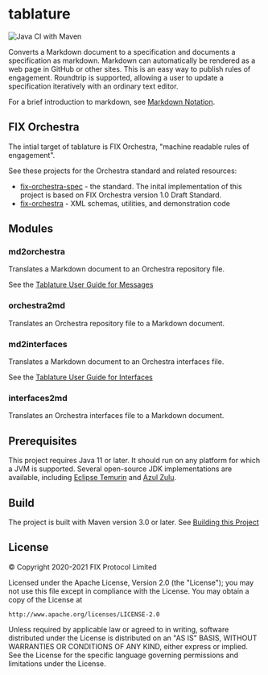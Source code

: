 # tablature

![Java CI with Maven](https://github.com/FIXTradingCommunity/tablature/workflows/Java%20CI%20with%20Maven/badge.svg)

Converts a Markdown document to a specification and documents a specification as markdown. Markdown can automatically be rendered as a web page in GitHub or other sites. This is an easy way to publish rules of engagement. Roundtrip is supported, allowing a user to update a specification iteratively with an ordinary text editor.

For a brief introduction to markdown, see [Markdown Notation](https://github.com/FIXTradingCommunity/tablature/wiki/Markdown-Notation).

## FIX Orchestra

The intial target of tablature is FIX Orchestra, "machine readable rules of engagement". 

See these projects for the Orchestra standard and related resources:

* [fix-orchestra-spec](https://github.com/FIXTradingCommunity/fix-orchestra-spec) - the standard. The inital implementation of this project is based on FIX Orchestra version 1.0 Draft Standard.
* [fix-orchestra](https://github.com/FIXTradingCommunity/fix-orchestra) - XML schemas, utilities, and demonstration code

## Modules

### md2orchestra

Translates a Markdown document to an Orchestra repository file. 

See the [Tablature User Guide for Messages](https://github.com/FIXTradingCommunity/tablature/wiki/Tablature-User-Guide-for-Messages)

### orchestra2md

Translates an Orchestra repository file to a Markdown document. 

### md2interfaces

Translates a Markdown document to an Orchestra interfaces file. 

See the [Tablature User Guide for Interfaces](https://github.com/FIXTradingCommunity/tablature/wiki/Tablature-User-Guide-for-Interfaces)

### interfaces2md

Translates an Orchestra interfaces file to a Markdown document. 

## Prerequisites
This project requires Java 11 or later. It should run on any platform for which a JVM is supported. Several open-source JDK implementations are available, including [Eclipse Temurin](https://adoptium.net/) and [Azul Zulu](https://www.azul.com/downloads/?package=jdk).

## Build
The project is built with Maven version 3.0 or later. See [Building this Project](https://github.com/FIXTradingCommunity/tablature/wiki/Building-this-Project)

## License
© Copyright 2020-2021 FIX Protocol Limited

Licensed under the Apache License, Version 2.0 (the "License");
you may not use this file except in compliance with the License.
You may obtain a copy of the License at

    http://www.apache.org/licenses/LICENSE-2.0

Unless required by applicable law or agreed to in writing, software
distributed under the License is distributed on an "AS IS" BASIS,
WITHOUT WARRANTIES OR CONDITIONS OF ANY KIND, either express or implied.
See the License for the specific language governing permissions and
limitations under the License.